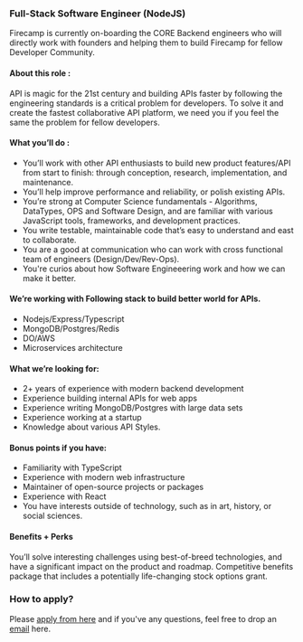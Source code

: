 ### Full-Stack Software Engineer (NodeJS)

Firecamp is currently on-boarding the CORE Backend engineers who will directly work with founders and helping them to build Firecamp for fellow Developer Community. 

#### About this role : 
API is magic for the 21st century and building APIs faster by following the engineering standards is a critical problem for developers. To solve it and create the fastest collaborative API platform, we need you if you feel the same the problem for fellow developers. 

#### What you’ll do :

- You’ll work with other API enthusiasts to build new product features/API from start to finish: through conception, research, implementation, and maintenance.
- You’ll help improve performance and reliability, or polish existing APIs.
- You’re strong at Computer Science fundamentals - Algorithms, DataTypes, OPS and Software Design, and are familiar with various JavaScript tools, frameworks, and development practices.
- You write testable, maintainable code that’s easy to understand and east to collaborate.
- You are a good at communication who can work with cross functional team of engineers (Design/Dev/Rev-Ops). 
- You're curios about how Software Engineeering work and how we can make it better. 

#### We’re working with Following stack to build better world for APIs.
- Nodejs/Express/Typescript
- MongoDB/Postgres/Redis
- DO/AWS
- Microservices architecture


#### What we’re looking for:

- 2+ years of experience with modern backend development
- Experience building internal APIs for web apps
- Experience writing MongoDB/Postgres with large data sets
- Experience working at a startup
- Knowledge about various API Styles.

#### Bonus points if you have:

- Familiarity with TypeScript
- Experience with modern web infrastructure
- Maintainer of open-source projects or packages
- Experience with React
- You have interests outside of technology, such as in art, history, or social sciences.

#### Benefits + Perks
You’ll solve interesting challenges using best-of-breed technologies, and have a significant impact on the product and roadmap. Competitive benefits package that includes a potentially life-changing stock options grant.

### How to apply? 
Please [apply from here](https://forms.gle/HMZ8JkyECeKC11Zt7) and if you've any questions, feel free to drop an [email](shreya@firecamp.io) here.
